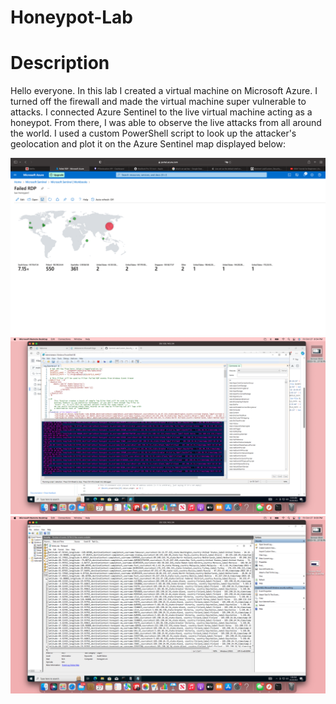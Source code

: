 # Honeypot-Lab
<h1>Description</h1>

Hello everyone. In this lab I created a virtual machine on Microsoft Azure. I turned off the firewall and made the virtual machine super vulnerable to attacks. I connected Azure Sentinel to the live virtual machine acting as a honeypot. From there, I was able to observe the live attacks from all around the world. I used a custom PowerShell script to look up the attacker's geolocation and plot it on the Azure Sentinel map displayed below:

![image](https://github.com/sorgille/Honeynet-Lab/blob/b4e1d0f8297f1d8de40286870fa946d9082978ab/Screen%20Shot%202023-10-28%20at%2010.44.26%20PM.png?raw=true)
![image](https://github.com/sorgille/Honeynet-Lab/blob/main/Screen%20Shot%202023-10-27%20at%208.54.48%20PM.png?raw=true)
![image](https://github.com/sorgille/Honeynet-Lab/blob/main/Screen%20Shot%202023-10-27%20at%209.00.02%20PM.png?raw=true)
